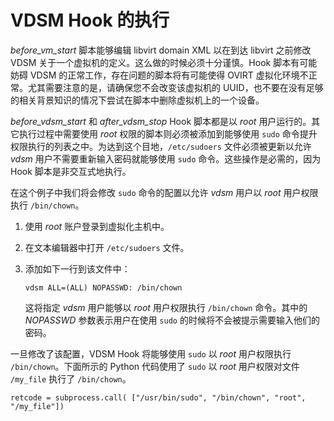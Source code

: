 # VDSM Hook 的执行

*before\_vm\_start* 脚本能够编辑 libvirt domain XML 以在到达 libvirt
之前修改 VDSM 关于一个虚拟机的定义。这么做的时候必须十分谨慎。Hook
脚本有可能妨碍 VDSM 的正常工作，存在问题的脚本将有可能使得 OVIRT
虚拟化环境不正常。尤其需要注意的是，请确保您不会改变该虚拟机的
UUID，也不要在没有足够的相关背景知识的情况下尝试在脚本中删除虚拟机上的一个设备。

*before\_vdsm\_start* 和 *after\_vdsm\_stop* Hook 脚本都是以 *root*
用户运行的。其它执行过程中需要使用 *root*
权限的脚本则必须被添加到能够使用 `sudo`
命令提升权限执行的列表之中。为达到这个目地，`/etc/sudoers`
文件必须被更新以允许 *vdsm* 用户不需要重新输入密码就能够使用 `sudo`
命令。这些操作是必需的，因为 Hook 脚本是非交互式地执行。

在这个例子中我们将会修改 `sudo` 命令的配置以允许 *vdsm* 用户以 *root*
用户权限执行 `/bin/chown`。

1.  使用 *root* 账户登录到虚拟化主机中。

2.  在文本编辑器中打开 `/etc/sudoers` 文件。

3.  添加如下一行到该文件中：

        vdsm ALL=(ALL) NOPASSWD: /bin/chown


    这将指定 *vdsm* 用户能够以 *root* 用户权限执行 `/bin/chown`
    命令。其中的 *NOPASSWD* 参数表示用户在使用 `sudo`
    的时候将不会被提示需要输入他们的密码。

一旦修改了该配置，VDSM Hook 将能够使用 `sudo` 以 *root* 用户权限执行
`/bin/chown`。下面所示的 Python 代码使用了 `sudo` 以 *root*
用户权限对文件 `/my_file` 执行了 `/bin/chown`。

    retcode = subprocess.call( ["/usr/bin/sudo", "/bin/chown", "root", "/my_file"])


